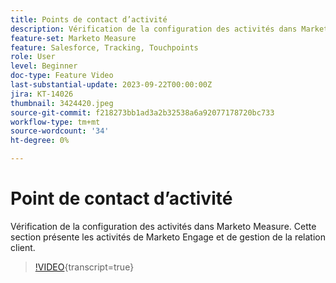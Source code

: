 ```yaml
---
title: Points de contact d’activité
description: Vérification de la configuration des activités dans Marketo Measure. Cette section présente les activités de Marketo Engage et de gestion de la relation client.
feature-set: Marketo Measure
feature: Salesforce, Tracking, Touchpoints
role: User
level: Beginner
doc-type: Feature Video
last-substantial-update: 2023-09-22T00:00:00Z
jira: KT-14026
thumbnail: 3424420.jpeg
source-git-commit: f218273bb1ad3a2b32538a6a92077178720bc733
workflow-type: tm+mt
source-wordcount: '34'
ht-degree: 0%

---
```



# Point de contact d’activité

Vérification de la configuration des activités dans Marketo Measure. Cette section présente les activités de Marketo Engage et de gestion de la relation client.

>[!VIDEO](https://video.tv.adobe.com/v/3424420/?learn=on){transcript=true}
